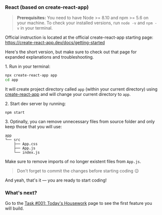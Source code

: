 ### React (based on create-react-app)

> **Prerequisites:** You need to have Node >= 8.10 and npm >= 5.6 on your machine. To check your installed versions, run `node -v` and `npm -v` in your terminal.

Official instruction is located at the official create-react-app starting page: https://create-react-app.dev/docs/getting-started

Here's the short version, but make sure to check out that page for expanded explanations and troubleshooting.

1\. Run in your terminal:
```sh
npx create-react-app app
cd app
```

It will create project directory called `app` (within your current directory) using [create-react-app](https://create-react-app.dev/docs/getting-started) and will change your current directory to `app`.

2\. Start dev server by running:

```
npm start
```

3\. Optinally, you can remove unnecessary files from source folder and only keep those that you will use:

```
app
└── src
    ├── App.css
    ├── App.js
    └── index.js
```

Make sure to remove imports of no longer existent files from `App.js`.

> Don't forget to commit the changes before starting coding :wink:

And yeah, that's it — you are ready to start coding! 

### What's next?

Go to the [Task #001: Today's Housework](http://bandaworks.tilda.ws/housework-undoer/task-1) page to see the first feature you will build.